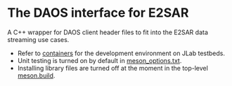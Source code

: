 # The DAOS interface for E2SAR
A C++ wrapper for DAOS client header files to fit into the E2SAR data streaming use cases.

- Refer to [containers](./containers/rocky-dev/) for the development environment on JLab testbeds.
- Unit testing is turned on by default in [meson_options.txt](./meson_options.txt).
- Installing library files are turned off at the moment in the top-level [meson.build](./meson.build).
